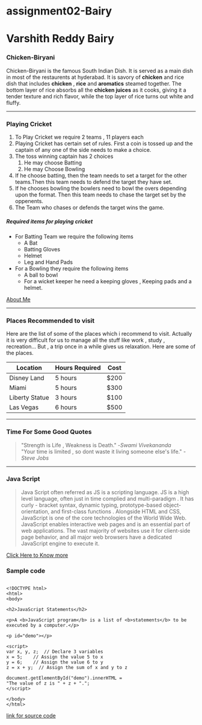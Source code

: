 # assignment02-Bairy
# Varshith Reddy Bairy
### Chicken\-Biryani
Chicken\-Biryani is the famous South Indian Dish. It is served as a main dish in most of the restaurents at hyderabad. It is savory of **chicken** and rice dish that includes **chicken** , **rice** and **aromatics** steamed together. The bottom layer of rice absorbs all the **chicken juices** as it cooks, giving it a tender texture and rich flavor, while the top layer of rice turns out white and fluffy. 

---

### Playing Cricket 

1. To Play Cricket we require 2 teams , 11 players each
2. Playing Cricket has certain set of rules. First a coin is tossed up and the captain of any one of the side needs to make a choice.
3. The toss winning captain has 2 choices
    1. He may choose Batting
    2. He may Choose Bowling
4. If he choose batting, then the team needs to set a target for the other teams.Then this team needs to defend the target they have set.
5. If he chooses bowling the bowlers need to bowl the overs depending upon the format. Then this team needs to chase the target set by the oppenents. 
6. The Team who chases or defends the target wins the game.

##### Required items for playing cricket 

* For Batting Team we require the following items
    *  A Bat
    * Batting Gloves 
    * Helmet
    * Leg and Hand Pads
* For a Bowling they require the following items
    * A ball to bowl
    * For a wicket keeper he need a keeping gloves , Keeping pads and a helmet.

[About Me](https://github.com/VarshithReddyBairy/assignment02-Bairy/blob/main/AboutMe.md)

---

### Places Recommended to visit
Here are the list of some of the places which i recommend to visit. Actually it is very difficult for us to manage all the stuff like work , study , recreation... But , a trip once in a while gives us relaxation. Here are some of the places.

| Location | Hours Required | Cost |
| ---      | ---            | ---  |
|Disney Land| 5 hours       | $200 |
|Miami     |  5 hours       | $300 |
|Liberty Statue|  3 hours   | $100 |
|Las Vegas | 6 hours        | $500 |

---

### Time For Some Good Quotes
> "Strength is Life , Weakness is Death."  -*Swami Vivekananda* <br>
> "Your time is limited , so dont waste it living someone else's life."  -*Steve Jobs*

---

### Java Script
> Java Script often referred as JS is a scripting language. JS is a high level language, often just in time complied and multi-paradigm . It has curly - bracket syntax, dynamic typing, prototype-based object-orientation, and first-class functions . Alongside HTML and CSS, JavaScript is one of the core technologies of the World Wide Web. JavaScript enables interactive web pages and is an essential part of web applications. The vast majority of websites use it for client-side page behavior, and all major web browsers have a dedicated JavaScript engine to execute it.

[Click Here to Know more](https://en.wikipedia.org/wiki/JavaScript)

### Sample code 
```

<!DOCTYPE html>
<html>
<body>

<h2>JavaScript Statements</h2>

<p>A <b>JavaScript program</b> is a list of <b>statements</b> to be executed by a computer.</p>

<p id="demo"></p>

<script>
var x, y, z;  // Declare 3 variables
x = 5;    // Assign the value 5 to x
y = 6;    // Assign the value 6 to y
z = x + y;  // Assign the sum of x and y to z

document.getElementById("demo").innerHTML =
"The value of z is " + z + ".";
</script>

</body>
</html>

```
[link for source code](https://www.w3schools.com/js/tryit.asp?filename=tryjs_syntax_statements)
